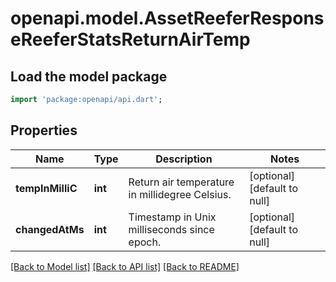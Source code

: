 # openapi.model.AssetReeferResponseReeferStatsReturnAirTemp

## Load the model package
```dart
import 'package:openapi/api.dart';
```

## Properties
Name | Type | Description | Notes
------------ | ------------- | ------------- | -------------
**tempInMilliC** | **int** | Return air temperature in millidegree Celsius. | [optional] [default to null]
**changedAtMs** | **int** | Timestamp in Unix milliseconds since epoch. | [optional] [default to null]

[[Back to Model list]](../README.md#documentation-for-models) [[Back to API list]](../README.md#documentation-for-api-endpoints) [[Back to README]](../README.md)


